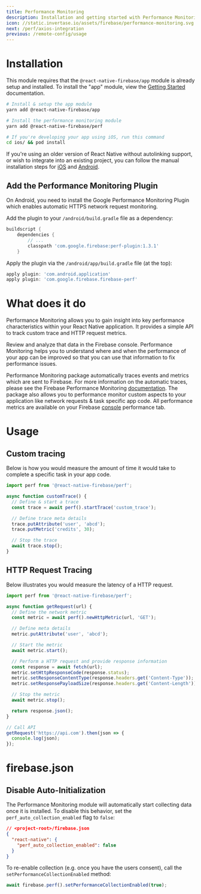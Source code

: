 ```yaml
---
title: Performance Monitoring
description: Installation and getting started with Performance Monitoring.
icon: //static.invertase.io/assets/firebase/performance-monitoring.svg
next: /perf/axios-integration
previous: /remote-config/usage
---
```


# Installation

This module requires that the `@react-native-firebase/app` module is already setup and installed. To install the "app" module, view the
[Getting Started](/) documentation.

```bash
# Install & setup the app module
yarn add @react-native-firebase/app

# Install the performance monitoring module
yarn add @react-native-firebase/perf

# If you're developing your app using iOS, run this command
cd ios/ && pod install
```

If you're using an older version of React Native without autolinking support, or wish to integrate into an existing project,
you can follow the manual installation steps for [iOS](/perf/usage/installation/ios) and [Android](/perf/usage/installation/android).

## Add the Performance Monitoring Plugin

On Android, you need to install the Google Performance Monitoring Plugin which enables automatic
HTTPS network request monitoring.

Add the plugin to your `/android/build.gradle` file as a dependency:

```groovy
buildscript {
    dependencies {
        // ...
        classpath 'com.google.firebase:perf-plugin:1.3.1'
    }
```

Apply the plugin via the `/android/app/build.gradle` file (at the top):

```groovy
apply plugin: 'com.android.application'
apply plugin: 'com.google.firebase.firebase-perf'
```

# What does it do

Performance Monitoring allows you to gain insight into key performance characteristics within your React Native application.
It provides a simple API to track custom trace and HTTP request metrics.

<Youtube id="0EHSPFvH7vk" />

Review and analyze that data in the Firebase console. Performance Monitoring helps you to understand where and when the
performance of your app can be improved so that you can use that information to fix performance issues.

Performance Monitoring package automatically traces events and metrics which are sent to Firebase. For more information
on the automatic traces, please see the Firebase Performance Monitoring [documentation](https://firebase.google.com/docs/perf-mon/auto_duration-traces-metrics_ios-android).
The package also allows you to performance monitor custom aspects to your application like network requests & task specific
app code. All performance metrics are available on your Firebase [console](https://console.firebase.google.com/u/0/) performance tab.

# Usage

## Custom tracing

Below is how you would measure the amount of time it would take to complete a specific task in your app code.

```jsx
import perf from '@react-native-firebase/perf';

async function customTrace() {
  // Define & start a trace
  const trace = await perf().startTrace('custom_trace');

  // Define trace meta details
  trace.putAttribute('user', 'abcd');
  trace.putMetric('credits', 30);

  // Stop the trace
  await trace.stop();
}
```

## HTTP Request Tracing

Below illustrates you would measure the latency of a HTTP request.

```jsx
import perf from '@react-native-firebase/perf';

async function getRequest(url) {
  // Define the network metric
  const metric = await perf().newHttpMetric(url, 'GET');

  // Define meta details
  metric.putAttribute('user', 'abcd');

  // Start the metric
  await metric.start();

  // Perform a HTTP request and provide response information
  const response = await fetch(url);
  metric.setHttpResponseCode(response.status);
  metric.setResponseContentType(response.headers.get('Content-Type'));
  metric.setResponsePayloadSize(response.headers.get('Content-Length'));

  // Stop the metric
  await metric.stop();

  return response.json();
}

// Call API
getRequest('https://api.com').then(json => {
  console.log(json);
});
```

# firebase.json

## Disable Auto-Initialization

The Performance Monitoring module will automatically start collecting data once it is installed. To disable this behavior,
set the `perf_auto_collection_enabled` flag to `false`:

```json
// <project-root>/firebase.json
{
  "react-native": {
    "perf_auto_collection_enabled": false
  }
}
```

To re-enable collection (e.g. once you have the users consent), call the `setPerformanceCollectionEnabled` method:

```js
await firebase.perf().setPerformanceCollectionEnabled(true);
```

